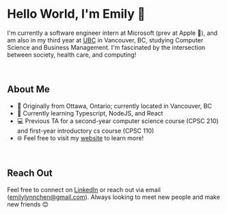 # Hello World, I'm Emily 👋

I'm currently a software engineer intern at Microsoft (prev at Apple ), and am also in my third year at [UBC](https://www.ubc.ca/) in Vancouver, BC, studying Computer Science and Business Management. I'm fascinated by the intersection between society, health care, and computing!

<br/>


## About Me

- 📍  Originally from Ottawa, Ontario; currently located in Vancouver, BC
- 🌱  Currently learning Typescript, NodeJS, and React
- 💻  Previous TA for a second-year computer science course (CPSC 210) and first-year introductory cs course (CPSC 110)
- 🌐  Feel free to visit my [website](https://emilylynnchen.netlify.app/) to learn more!


<br/>

## Reach Out

Feel free to connect on [LinkedIn](https://www.linkedin.com/in/emily-c-55680b124/) or reach out via email (emilylynnchen@gmail.com). Always looking to meet new people and make new friends 😊


